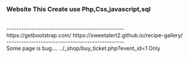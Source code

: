 <h3>Website This Create use Php,Css,javascript,sql</h3>
<br>
<a>------------------------------------------------</a>
<br>
https://getbootstrap.com/
https://sweetalert2.github.io/recipe-gallery/
<br>
<a>------------------------------------------------</a>
<br>
Some page is bug....
../_shop/buy_ticket.php?event_id=1 Only

